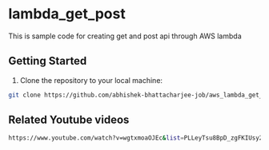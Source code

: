 # lambda_get_post
This is sample code for creating get and post api through AWS lambda

## Getting Started

1. Clone the repository to your local machine:

```bash
git clone https://github.com/abhishek-bhattacharjee-job/aws_lambda_get_post.git
```
## Related Youtube videos

```bash
https://www.youtube.com/watch?v=wgtxmoaOJEc&list=PLLeyTsu8BpD_zgFKIUsy2EOo1B2rMiAvd
```
